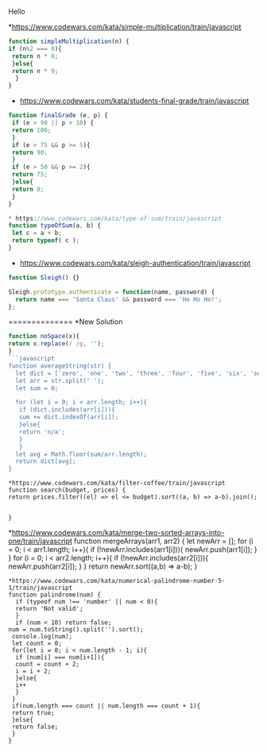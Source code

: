 Hello


*https://www.codewars.com/kata/simple-multiplication/train/javascript
```javascript
function simpleMultiplication(n) {
if (n%2 === 0){
 return n * 8;
 }else{
 return n * 9;
  }
}
```
* https://www.codewars.com/kata/students-final-grade/train/javascript
```javascript
function finalGrade (e, p) {
 if (e > 90 || p > 10) {
 return 100;
 }
 if (e > 75 && p >= 5){
 return 90;
 }
 if (e > 50 && p >= 2){
 return 75;
 }else{
 return 0;
 }
}
```
```javascript
* https://www.codewars.com/kata/type-of-sum/train/javascript
function typeOfSum(a, b) {
 let c = a + b;
 return typeof( c );
}
```
* https://www.codewars.com/kata/sleigh-authentication/train/javascript
```javascript
function Sleigh() {}

Sleigh.prototype.authenticate = function(name, password) {
  return name === 'Santa Claus' && password === 'Ho Ho Ho!';
};
```
==============
*New Solution
```javascript
function noSpace(x){
return x.replace(/ /g, '');
}
```javascript
function averageString(str) {
  let dict = ['zero', 'one', 'two', 'three', 'four', 'five', 'six', 'seven', 'eight', 'nine'];
  let arr = str.split(' ');
  let sum = 0;

  for (let i = 0; i < arr.length; i++){
   if (dict.includes(arr[i])){
   sum += dict.indexOf(arr[i]);
   }else{
   return 'n/a';
   }
   }
  let avg = Math.floor(sum/arr.length);
  return dict[avg];
}
```
```
*https://www.codewars.com/kata/filter-coffee/train/javascript
function search(budget, prices) {
return prices.filter((el) => el <= budget).sort((a, b) => a-b).join();


}
```
*https://www.codewars.com/kata/merge-two-sorted-arrays-into-one/train/javascript
function mergeArrays(arr1, arr2) {
let newArr = [];
for (i = 0; i < arr1.length; i++){
 if (!newArr.includes(arr1[i])){
  newArr.push(arr1[i]);
  }
 }
for (i = 0; i < arr2.length; i++){
 if (!newArr.includes(arr2[i])){
  newArr.push(arr2[i]);
  }
 }
 return newArr.sort((a,b) => a-b);
}
```
*https://www.codewars.com/kata/numerical-palindrome-number-5-1/train/javascript
function palindrome(num) {
  if (typeof num !== 'number' || num < 0){
  return 'Not valid';
  }
  if (num < 10) return false;
num = num.toString().split('').sort();
 console.log(num);
 let count = 0;
 for(let i = 0; i < num.length - 1; i){
  if (num[i] === num[i+1]){
  count = count + 2;
  i = i + 2;
  }else{
  i++
  }
 }
 if(num.length === count || num.length === count + 1){
 return true;
 }else{
 return false;
 }
}
```
